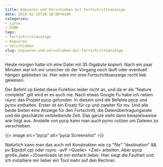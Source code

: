 ```yaml
---
title: Kopieren und Verschieben mit Fortschrittsanzeige
date: 2018-02-15T20:18:00+0100
categories:
- Linux
- OSBN
tags:
- Fortschrittsanzeige
- Kopieren
- Verschieben
slug: kopieren-und-verschieben-mit-fortschrittsanzeige
---
```

Heute morgen hatte ich eine Datei mit 35 Gigabyte kopiert. Nach ein paar Minuten war ich mir unsicher ob der Vorgang noch läuft oder eventuell hängen geblieben ist. Hier wäre mir eine Fortschrittsanzeige recht lieb gewesen.

Der Befehl cp bietet diese Funktion leider nicht an, und da er als "feature complete" gilt wird er es auch nie. Nach etwas Google Fu habe ich neben rsync das Projekt pycp gefunden. In diesem sind die Befehle pycp und pymv enthalten. Erster ist ein Ersatz für cp und zweiter für mv. Und alle beide bieten eine Anzeige für den Fortschritt, die Datenübertragungsrate und die geschätzte verbleibende Zeit. Das ganze sieht dann beispielsweise wie folgt aus. Anstelle von pycp kann man auch pymv nutzen um Dateien zu verschieben.

{{< image src="pycp" alt="pycp Screenshot" >}}

Natürlich kann man das auch mit Konstrukten wie cp "file" "destination" &amp;&amp; pv $(pidof cp) oder rsync -avP &lt;Quelle&gt; &lt;Ziel&gt; arbeiten. Aber pycp große_datei ~/Downloads ist mir einfach lieber. Hier siegt die Faulheit und ich installiere mir lieber ein Tool mehr auf den Rechner.
